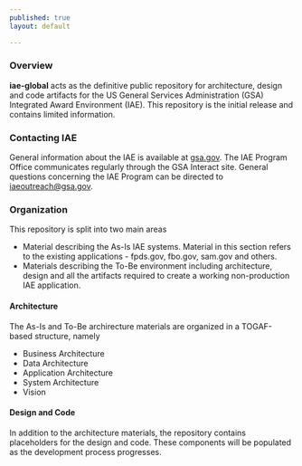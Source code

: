 ```yaml
---
published: true
layout: default

---
```


### Overview

__iae-global__ acts as the definitive public repository for architecture, design and code artifacts for the US General Services Administration (GSA) Integrated Award Environment (IAE). This repository is the initial release and contains limited information.

### Contacting IAE

General information about the IAE is available at [gsa.gov](www.gsa.gov/iae). The IAE Program Office communicates regularly through the GSA Interact site. General questions concerning the IAE Program can be directed to iaeoutreach@gsa.gov.

### Organization
This repository is split into two main areas
 - Material describing the As-Is IAE systems. Material in this section refers to the existing applications - fpds.gov, fbo.gov, sam.gov and others.
 - Materials describing the To-Be environment including architecture, design and all the artifacts required to create a working non-production IAE application.
 
#### Architecture
The As-Is and To-Be archirecture materials are organized in a TOGAF-based structure, namely
 - Business Architecture
 - Data Architecture
 - Application Architecture
 - System Architecture
 - Vision
 
#### Design and Code
In addition to the architecture materials, the repository contains placeholders for the design and code. These components will be populated as the development process progresses.